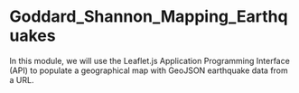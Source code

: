 # Goddard_Shannon_Mapping_Earthquakes
In this module, we will use the Leaflet.js Application Programming Interface (API) to populate a geographical map with GeoJSON earthquake data from a URL.
